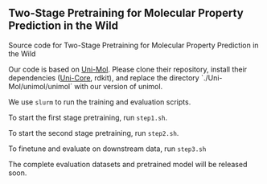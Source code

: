 ## Two-Stage Pretraining for Molecular Property Prediction in the Wild

Source code for Two-Stage Pretraining for Molecular Property Prediction in the Wild

Our code is based on [Uni-Mol](https://github.com/deepmodeling/Uni-Mol). 
Please clone their repository, install their dependencies ([Uni-Core](https://github.com/dptech-corp/Uni-Core#installation), rdkit), and replace the directory `./Uni-Mol/unimol/unimol´ with our version of unimol.

We use `slurm` to run the training and evaluation scripts.

To start the first stage pretraining, run `step1.sh`.

To start the second stage pretraining, run `step2.sh`.

To finetune and evaluate on downstream data, run `step3.sh`

The complete evaluation datasets and pretrained model will be released soon.
